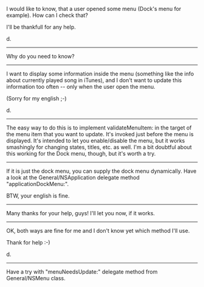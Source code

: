 

I would like to know, that a user opened some menu (Dock's menu for example). How can I check that?

I'll be thankfull for any help.

d.

----

Why do you need to know?

----

I want to display some information inside the menu (something like the info about currently played song in iTunes), and I don't want to update this information too often -- only when the user open the menu.

(Sorry for my english ;-)

d.

----

The easy way to do this is to implement     validateMenuItem: in the target of the menu item that you want to update. It's invoked just before the menu is displayed. It's intended to let you enable/disable the menu, but it works smashingly for changing states, titles, etc. as well. I'm a bit doubtful about this working for the Dock menu, though, but it's worth a try.

----

If it is just the dock menu, you can supply the dock menu dynamically. Have a look at the General/NSApplication delegate method "applicationDockMenu:".

BTW, your english is fine.

----

Many thanks for your help, guys! I'll let you now, if it works.

----

OK, both ways are fine for me and I don't know yet which method I'll use.

Thank for help :-)

d.

----

Have a try with "menuNeedsUpdate:" delegate method from General/NSMenu class.
